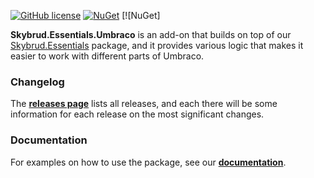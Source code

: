 [![GitHub license](https://img.shields.io/badge/license-MIT-blue.svg)](LICENSE.md) [![NuGet](https://img.shields.io/nuget/vpre/Skybrud.Essentials.Umbraco.svg)](https://www.nuget.org/packages/Skybrud.Essentials.Umbraco) [![NuGet]

**Skybrud.Essentials.Umbraco** is an add-on that builds on top of our [Skybrud.Essentials](https://github.com/skybrud/Skybrud.Essentials) package, and it provides various logic that makes it easier to work with different parts of Umbraco.

### Changelog

The [**releases page**][Releases] lists all releases, and each there will be some information for each release on the most significant changes.

### Documentation

For examples on how to use the package, see our [**documentation**][Documentation].



[Documentation]: https://packages.limbo.works/71c442db
[NuGetPackage]: https://github.com/skybrud/Skybrud.Essentials.Umbraco
[GitHubRelease]: https://github.com/skybrud/Skybrud.Essentials.Umbraco/releases/latest
[Releases]: https://github.com/skybrud/Skybrud.Essentials.Umbraco/releases